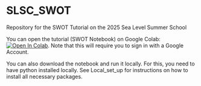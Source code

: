 # SLSC_SWOT
Repository for the SWOT Tutorial on the 2025 Sea Level Summer School

You can open the tutorial (SWOT Notebook) on Google Colab: [![Open In Colab](https://colab.research.google.com/assets/colab-badge.svg)](
https://colab.research.google.com/github/carocamargo/SLSC_SWOT/blob/main/SWOT_Notebook.ipynb). Note that this will require you to sign in with a Google Account. 

You can also download the notebook and run it locally. For this, you need to have python installed locally. See Local_set_up for instructions on how to install all necessary packages. 

